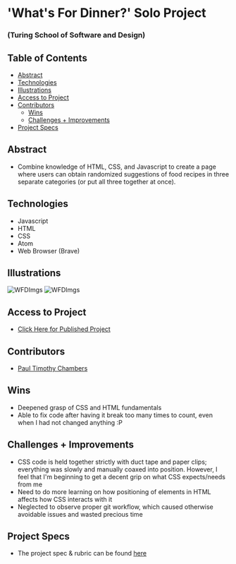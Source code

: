 # 'What's For Dinner?' Solo Project

### (Turing School of Software and Design)

## Table of Contents

  - [Abstract](#abstract)
  - [Technologies](#technologies)
  - [Illustrations](#illustrations)
  - [Access to Project](#access-to-project)
  - [Contributors](#contributors)
	- [Wins](#wins)
	- [Challenges + Improvements](#challenges-+-improvements)
  - [Project Specs](#project-specs)

## Abstract

* Combine knowledge of HTML, CSS, and Javascript to create a page where users can obtain randomized suggestions of food recipes in three separate categories (or put all three together at once).

## Technologies

* Javascript
* HTML
* CSS
* Atom
* Web Browser (Brave)

## Illustrations

![WFDImgs](https://i.imgur.com/eC1IbeZ.png)
![WFDImgs](https://i.imgur.com/doXsJ3d.png)

## Access to Project

* [Click Here for Published Project](https://paultimothychambers.github/whats-for-dinner/)

## Contributors

* [Paul Timothy Chambers](https://github.com/PaulTimothyChambers)

## Wins

* Deepened grasp of CSS and HTML fundamentals
* Able to fix code after having it break too many times to count, even when I had not changed anything :P

## Challenges + Improvements

* CSS code is held together strictly with duct tape and paper clips; everything was slowly and manually coaxed into position. However, I feel that I'm beginning to get a decent grip on what CSS expects/needs from me
* Need to do more learning on how positioning of elements in HTML affects how CSS interacts with it
* Neglected to observe proper git workflow, which caused otherwise avoidable issues and wasted precious time

## Project Specs

* The project spec & rubric can be found [here](https://frontend.turing.edu/projects/module-1/dinner.html)
